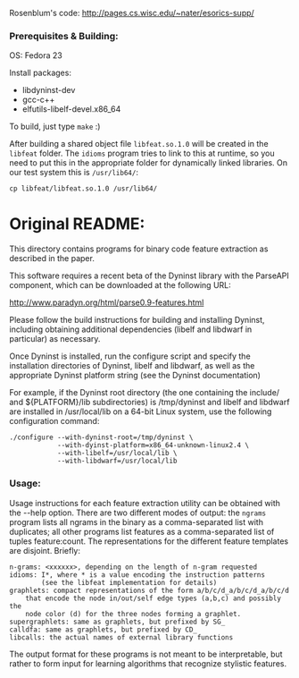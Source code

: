 Rosenblum's code: http://pages.cs.wisc.edu/~nater/esorics-supp/


### Prerequisites & Building:
OS: Fedora 23

Install packages:
- libdyninst-dev
- gcc-c++
- elfutils-libelf-devel.x86_64

To build, just type `make` :)

After building a shared object file `libfeat.so.1.0` will be created in the `libfeat` folder. The `idioms` program tries to link to this at runtime, so you need to put this in the appropriate folder for dynamically linked libraries. On our test system this is `/usr/lib64/`:

```
cp libfeat/libfeat.so.1.0 /usr/lib64/
```

# Original README:
This directory contains programs for binary code feature extraction as
described in the paper.

This software requires a recent beta of the Dyninst library with the ParseAPI
component, which can be downloaded at the following URL:

http://www.paradyn.org/html/parse0.9-features.html

Please follow the build instructions for building and installing Dyninst,
including obtaining additional dependencies (libelf and libdwarf in particular)
as necessary.

Once Dyninst is installed, run the configure script and specify the
installation directories of Dyninst, libelf and libdwarf, as well as the
appropriate Dyninst platform string (see the Dyninst documentation)

For example, if the Dyninst root directory (the one containing the include/ and
${PLATFORM}/lib subdirectories) is /tmp/dyninst and libelf and libdwarf are
installed in /usr/local/lib on a 64-bit Linux system, use the following
configuration command:

    ./configure --with-dyninst-root=/tmp/dyninst \
                --with-dyinst-platform=x86_64-unknown-linux2.4 \
                --with-libelf=/usr/local/lib \
                --with-libdwarf=/usr/local/lib



### Usage:

Usage instructions for each feature extraction utility can be obtained with the
--help option. There are two different modes of output: the `ngrams` program
lists all ngrams in the binary as a comma-separated list with duplicates; all
other programs list features as a comma-separated list of tuples feature:count. The representations for the different feature templates are disjoint. Briefly:

    n-grams: <xxxxxx>, depending on the length of n-gram requested
    idioms: I*, where * is a value encoding the instruction patterns 
            (see the libfeat implementation for details)
    graphlets: compact representations of the form a/b/c/d_a/b/c/d_a/b/c/d
        that encode the node in/out/self edge types (a,b,c) and possibly the
        node color (d) for the three nodes forming a graphlet.
    supergraphlets: same as graphlets, but prefixed by SG_
    calldfa: same as graphlets, but prefixed by CD_
    libcalls: the actual names of external library functions

The output format for these programs is not meant to be interpretable, but
rather to form input for learning algorithms that recognize stylistic
features.
